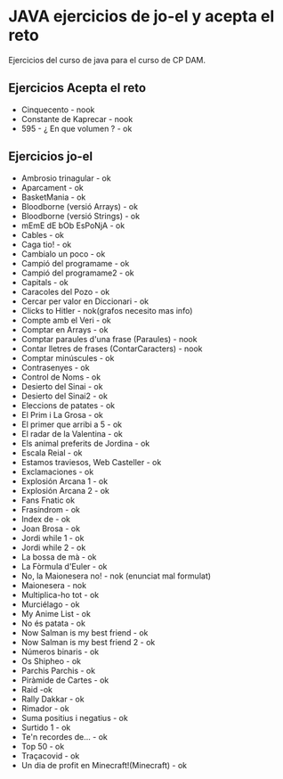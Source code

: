 # JAVA  ejercicios de jo-el y acepta el reto

Ejercicios del curso de java para el curso de CP DAM.

## Ejercicios Acepta el reto

- Cinquecento - nook
- Constante de Kaprecar - nook
- 595 - ¿ En que volumen ? - ok

## Ejercicios jo-el

- Ambrosio trinagular - ok
- Aparcament - ok
- BasketMania - ok
- Bloodborne (versió Arrays) - ok
- Bloodborne (versió Strings) - ok
- mEmE dE bOb EsPoNjA - ok
- Cables - ok
- Caga tio! - ok
- Cambialo un poco - ok
- Campió del programame - ok
- Campió del programame2 - ok
- Capitals - ok
- Caracoles del Pozo - ok
- Cercar per valor en Diccionari - ok
- Clicks to Hitler - nok(grafos necesito mas info)
- Compte amb el Veri - ok
- Comptar en Arrays - ok
- Comptar paraules d'una frase (Paraules) - nook
- Contar lletres de frases (ContarCaracters) - nook
- Comptar minúscules - ok
- Contrasenyes - ok
- Control de Noms - ok
- Desierto del Sinai - ok
- Desierto del Sinai2 - ok
- Eleccions de patates - ok
- El Prim i La Grosa - ok
- El primer que arribi a 5 - ok
- El radar de la Valentina - ok
- Els animal preferits de Jordina - ok
- Escala Reial - ok
- Estamos traviesos, Web Casteller - ok
- Exclamaciones - ok
- Explosión Arcana 1 - ok
- Explosión Arcana 2 - ok
- Fans Fnatic ok
- Frasíndrom - ok
- Index de - ok
- Joan Brosa - ok
- Jordi while 1 - ok
- Jordi while 2 - ok
- La bossa de mà - ok
- La Fòrmula d'Euler - ok
- No, la Maionesera no! - nok (enunciat mal formulat)
- Maionesera - nok
- Multiplica-ho tot - ok
- Murciélago - ok
- My Anime List - ok
- No és patata - ok
- Now Salman is my best friend - ok
- Now Salman is my best friend 2 - ok
- Números binaris - ok
- Os Shipheo - ok
- Parchis Parchis - ok
- Piràmide de Cartes - ok
- Raid -ok
- Rally Dakkar - ok
- Rimador - ok
- Suma positius i negatius - ok
- Surtido 1 - ok
- Te'n recordes de... - ok
- Top 50 - ok
- Traçacovid - ok
- Un dia de profit en Minecraft!(Minecraft) - ok
